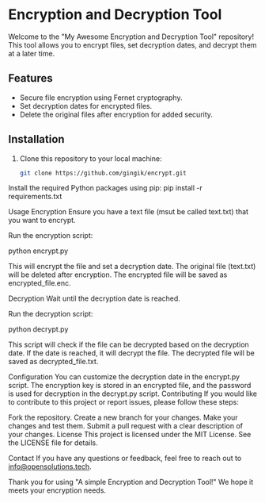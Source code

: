 # Encryption and Decryption Tool

Welcome to the "My Awesome Encryption and Decryption Tool" repository! This tool allows you to encrypt files, set decryption dates, and decrypt them at a later time.

## Features

- Secure file encryption using Fernet cryptography.
- Set decryption dates for encrypted files.
- Delete the original files after encryption for added security.

## Installation

1. Clone this repository to your local machine:

   ```bash
   git clone https://github.com/gingik/encrypt.git

Install the required Python packages using pip:
pip install -r requirements.txt

Usage
Encryption
Ensure you have a text file (msut be called text.txt) that you want to encrypt.

Run the encryption script:

python encrypt.py

This will encrypt the file and set a decryption date.
The original file (text.txt) will be deleted after encryption.
The encrypted file will be saved as encrypted_file.enc.

Decryption
Wait until the decryption date is reached.

Run the decryption script:

python decrypt.py

This script will check if the file can be decrypted based on the decryption date.
If the date is reached, it will decrypt the file.
The decrypted file will be saved as decrypted_file.txt.

Configuration
You can customize the decryption date in the encrypt.py script.
The encryption key is stored in an encrypted file, and the password is used for decryption in the decrypt.py script.
Contributing
If you would like to contribute to this project or report issues, please follow these steps:

Fork the repository.
Create a new branch for your changes.
Make your changes and test them.
Submit a pull request with a clear description of your changes.
License
This project is licensed under the MIT License. See the LICENSE file for details.

Contact
If you have any questions or feedback, feel free to reach out to info@opensolutions.tech.

Thank you for using "A simple Encryption and Decryption Tool!" We hope it meets your encryption needs.

